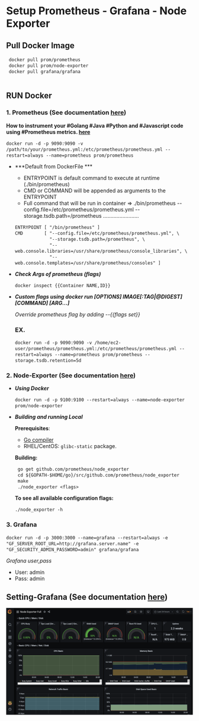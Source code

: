 # Setup   Prometheus - Grafana - Node Exporter 

## Pull Docker Image
  ```
   docker pull prom/prometheus
   docker pull prom/node-exporter
   docker pull grafana/grafana
   
   ```
    
## RUN Docker
  ### 1. Prometheus (See documentation [here](https://github.com/prometheus/prometheus))
  __How to instrument your #Golang #Java #Python and #Javascript code using #Prometheus metrics. [here](https://sysdig.com/blog/prometheus-metrics/)__

  ```
  docker run -d -p 9090:9090 -v /path/to/your/prometheus.yml:/etc/prometheus/prometheus.yml --restart=always --name=prometheus prom/prometheus 

  ```
  * ***Default from DockerFile ***
    * ENTRYPOINT is default command to execute at runtime (./bin/prometheus)
    * CMD or COMMAND will be appended as arguments to the ENTRYPOINT
    * Full command that will be run in container => ./bin/prometheus --config.file=/etc/prometheus/prometheus.yml --storage.tsdb.path=/prometheus ........................

    ```
    ENTRYPOINT [ "/bin/prometheus" ]
    CMD        [ "--config.file=/etc/prometheus/prometheus.yml", \
                 "--storage.tsdb.path=/prometheus", \
                 "--web.console.libraries=/usr/share/prometheus/console_libraries", \
                 "--web.console.templates=/usr/share/prometheus/consoles" ]

    ```
  * ***Check Args of prometheus (flags)***
    ```
    docker inspect {{Container NAME,ID}}
    ```
  * ***Custom flags using docker run [OPTIONS] IMAGE[:TAG|@DIGEST] [COMMAND] [ARG...]***
    
    *Override prometheus flag by adding --{{flags set}}*
    ### EX.
    ```
    docker run -d -p 9090:9090 -v /home/ec2-user/prometheus/prometheus.yml:/etc/prometheus/prometheus.yml --restart=always --name=prometheus prom/prometheus --storage.tsdb.retention=5d    
    ```
  
  ### 2. Node-Exporter (See documentation [here](https://github.com/prometheus/node_exporter))

 * ***Using Docker*** 
    ```
    docker run -d -p 9100:9100 --restart=always --name=node-exporter prom/node-exporter
    ```
 * ***Building and running Local***

    __Prerequisites__:

    * [Go compiler](https://golang.org/dl/)
    * RHEL/CentOS: `glibc-static` package.

    __Building:__

        go get github.com/prometheus/node_exporter
        cd ${GOPATH-$HOME/go}/src/github.com/prometheus/node_exporter
        make
        ./node_exporter <flags>

    __To see all available configuration flags:__
    ```
    ./node_exporter -h
    ```
  
  
  ### 3. Grafana
  
  ```
  docker run -d -p 3000:3000 --name=grafana --restart=always -e "GF_SERVER_ROOT_URL=http://grafana.server.name" -e "GF_SECURITY_ADMIN_PASSWORD=admin" grafana/grafana
  ```
  *Grafana user,pass*
  - User: admin
  - Pass: admin


## Setting-Grafana (See documentation [here](https://grafana.com/grafana/dashboards/1860))

![Setting-Grafana](https://github.com/kittipat1413/Prometheus_Grafana/blob/master/img/Grafana1.png)

